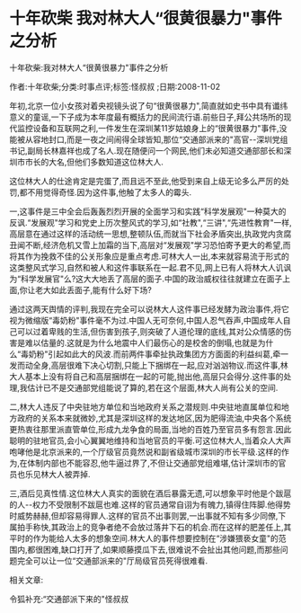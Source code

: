 # 十年砍柴  我对林大人“很黄很暴力"事件之分析    
    
十年砍柴:我对林大人“很黄很暴力"事件之分析    
作者:十年砍柴;分类:时事点评;标签:怪叔叔 ;日期:2008-11-02    
年初,北京一位小女孩对着央视镜头说了句“很黄很暴力",简直就如史书中具有谶纬意义的童谣,一下子成为本年度最有概括力的民间流行语.前些日子,拜公共场所的现代监控设备和互联网之利,一件发生在深圳某11岁姑娘身上的“很黄很暴力"事件,没能被从容地封口,而是一夜之间闹得全球皆知,那位“交通部派来的"高官--深圳党组书记,副局长林嘉祥也成了名人.现在随便问一个网民,他们未必知道交通部部长和深圳市市长的大名,但他们多数知道这位林大人.    
这位林大人的仕途肯定是完蛋了,而且远不至此,他受到来自上级无论多么严厉的处罚,都不用觉得奇怪.因为这件事,他触了太多人的霉头.    
一,这事件是三中全会后轰轰烈烈开展的全面学习和实践“科学发展观"一种莫大的反讽.“发展观"学习和党史上历次整风式的学习,如“社教",“三讲",“先进性教育"一样,高层意在通过这样的活动统一思想,整顿队伍,而就当下社会矛盾突出,执政党内贪腐丑闻不断,经济危机又雪上加霜的当下,高层对“发展观"学习恐怕寄予更大的希望,而将其作为挽救不佳的公关形象应是重点考虑.可林大人一出,本来就容易流于形式的这类整风式学习,自然和被人和这件事联系在一起.君不见,网上已有人将林大人讥讽为“科学发展官"么?这大大地丢了高层的面子.中国的政治威权往往就建立在面子上面,你让老大如此丢面子,能有什么好下场?    
通过这两天舆情的评判,我现在完全可以说林大人这件事已经发酵为政治事件,将它视为微缩版“毒奶粉"事件毫不为过.中国人无可奈何,中国人忍气吞声,中国成年人自己可以过着卑贱的生活,但伤害到孩子,则突破了人道伦理的底线,其对公众情感的伤害是难以估量的.这就是为什么地震中人们最伤心的是校舍的倒塌,也就是为什么“毒奶粉"引起如此大的风波.而前两件事牵扯执政集团方方面面的利益纠葛,牵一发而动全身,高层很难下决心切割,只能上下捆绑在一起,应对汹汹物议.而这件事,林大人基本上没有将自己和高层捆绑在一起的可能,抛出他,高层只会得分.这件事的处理,我估计已不是交通部党组能说了算的,若在这个层面,林大人尚有公关的空间.    
二,林大人违反了中央驻地方单位和当地政府关系之潜规则.中央驻地直属单位和地方政府的关系本来就微妙,尤其是深圳这样的发达地区,因为肥得流油,中央各个系统更热衷往那里派直管单位,形成九龙争食的局面,当地的百姓乃至官员多有怨言.因此聪明的驻地官员,会小心翼翼地维持和当地官员的平衡.可这位林大人,当着众人大声咆哮他是北京派来的,一个厅级官员竟然说和副省级城市深圳的市长平级.这样的作为,在体制内部也不能容忍,他牛逼过界了,不但让交通部党组难堪,估计深圳市的官员也乐见林大人被弄掉.    
三,酒后见真性情.这位林大人真实的面貌在酒后暴露无遗,可以想象平时他是个跋扈的人--权力不受限制不跋扈也难.这样的官员通常自诩为有魄力,镇得住阵脚.他得势时威势赫赫,但却容易得罪人.这样的官员不出事则罢,一出事就不知有多少同僚,下属拍手称快,其政治上的竞争者绝不会放过落井下石的机会.而在这样的肥差任上,其平时的作为能给人太多的想象空间.林大人的事件想要控制在“涉嫌猥亵女童"的范围内,都很困难,缺口打开了,如果顺藤摸瓜下去,很难说不会扯出其他问题,而那些问题完全可以让一位“交通部派来的"厅局级官员死得很难看.    
    
相关文章:    
令狐补充:“交通部派下来的"怪叔叔